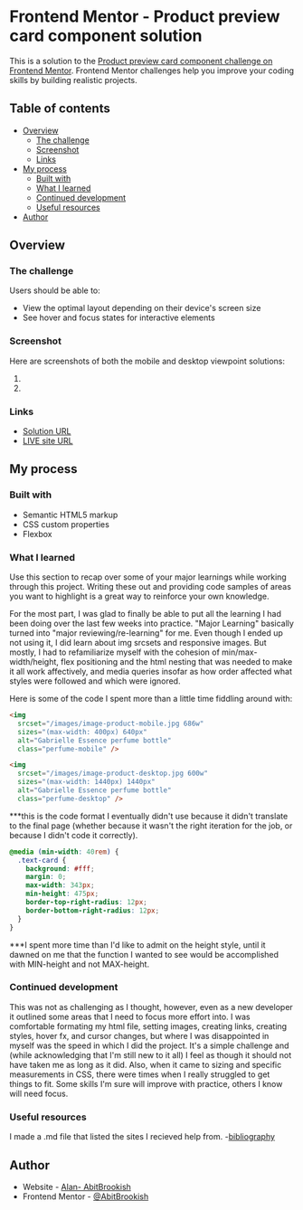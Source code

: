 # Frontend Mentor - Product preview card component solution

This is a solution to the [Product preview card component challenge on Frontend Mentor](https://www.frontendmentor.io/challenges/product-preview-card-component-GO7UmttRfa). Frontend Mentor challenges help you improve your coding skills by building realistic projects. 

## Table of contents

- [Overview](#overview)
  - [The challenge](#the-challenge)
  - [Screenshot](#screenshot)
  - [Links](#links)
- [My process](#my-process)
  - [Built with](#built-with)
  - [What I learned](#what-i-learned)
  - [Continued development](#continued-development)
  - [Useful resources](#useful-resources)
- [Author](#author)

## Overview

### The challenge

  Users should be able to:

  - View the optimal layout depending on their device's screen size
  - See hover and focus states for interactive elements

### Screenshot

  Here are screenshots of both the mobile and desktop viewpoint solutions:

  1. [](/design/Solution-mobile.png)
  2. [](/design/Solution-desktop.png)

### Links

  - [Solution URL](https://github.com/AbitBrookish/FM-preview-card)
  - [LIVE site URL](https://abitbrookish.github.io/FM-preview-card)

## My process

  ### Built with

  - Semantic HTML5 markup
  - CSS custom properties
  - Flexbox


### What I learned

  Use this section to recap over some of your major learnings while working through this project. Writing these out and providing code samples of areas you want to highlight is a great way to reinforce your own knowledge.

  For the most part, I was glad to finally be able to put all the learning I had been doing over the last few weeks into practice. "Major Learning" basically turned into "major reviewing/re-learning" for me. Even though I ended up not using it, I did learn about img srcsets and responsive images. But mostly, I had to refamiliarize myself with the cohesion of min/max-width/height, flex positioning and the html nesting that was needed to make it all work affectively, and media queries insofar as how order affected what styles were followed and which were ignored. 

  Here is some of the code I spent more than a little time fiddling around with:

  ```html
  <img 
    srcset="/images/image-product-mobile.jpg 686w" 
    sizes="(max-width: 400px) 640px"
    alt="Gabrielle Essence perfume bottle"
    class="perfume-mobile" />

  <img
    srcset="/images/image-product-desktop.jpg 600w"
    sizes="(max-width: 1440px) 1440px"
    alt="Gabrielle Essence perfume bottle"
    class="perfume-desktop" />
  ``` 
  ***this is the code format I eventually didn't use because it didn't translate to the final page (whether because it wasn't the right iteration for the job, or because I didn't code it correctly).

  ```css
  @media (min-width: 40rem) {
    .text-card {
      background: #fff;
      margin: 0;
      max-width: 343px;
      min-height: 475px;
      border-top-right-radius: 12px;
      border-bottom-right-radius: 12px;
    }
  }
  ``` 
  ***I spent more time than I'd like to admit on the height style, until it dawned on me that the function I wanted to see would be accomplished with MIN-height and not MAX-height. 

### Continued development

  This was not as challenging as I thought, however, even as a new developer it outlined some areas that I need to focus more effort into. I was comfortable formating my html file, setting images, creating links, creating styles, hover fx, and cursor changes, but where I was disappointed in myself was the speed in which I did the project. It's a simple challenge and (while acknowledging that I'm still new to it all) I feel as though it should not have taken me as long as it did. Also, when it came to sizing and specific measurements in CSS, there were times when I really struggled to get things to fit. Some skills I'm sure will improve with practice, others I know will need focus. 

### Useful resources

  I made a .md file that listed the sites I recieved help from. 
    -[bibliography](/Helpful-sites.md)

## Author

  - Website - [Alan- AbitBrookish](https://github.com/AbitBrookish)
  - Frontend Mentor - [@AbitBrookish](https://www.frontendmentor.io/profile/AbitBrookish)

